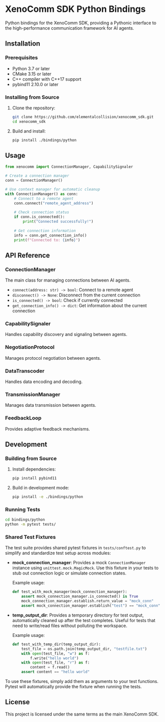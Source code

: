 # XenoComm SDK Python Bindings

Python bindings for the XenoComm SDK, providing a Pythonic interface to the high-performance communication framework for AI agents.

## Installation

### Prerequisites

- Python 3.7 or later
- CMake 3.15 or later
- C++ compiler with C++17 support
- pybind11 2.10.0 or later

### Installing from Source

1. Clone the repository:
   ```bash
   git clone https://github.com/elementalcollision/xenocomm_sdk.git
   cd xenocomm_sdk
   ```

2. Build and install:
   ```bash
   pip install ./bindings/python
   ```

## Usage

```python
from xenocomm import ConnectionManager, CapabilitySignaler

# Create a connection manager
conn = ConnectionManager()

# Use context manager for automatic cleanup
with ConnectionManager() as conn:
    # Connect to a remote agent
    conn.connect("remote_agent_address")
    
    # Check connection status
    if conn.is_connected():
        print("Connected successfully!")
        
    # Get connection information
    info = conn.get_connection_info()
    print(f"Connected to: {info}")
```

## API Reference

### ConnectionManager

The main class for managing connections between AI agents.

- `connect(address: str) -> bool`: Connect to a remote agent
- `disconnect() -> None`: Disconnect from the current connection
- `is_connected() -> bool`: Check if currently connected
- `get_connection_info() -> dict`: Get information about the current connection

### CapabilitySignaler

Handles capability discovery and signaling between agents.

### NegotiationProtocol

Manages protocol negotiation between agents.

### DataTranscoder

Handles data encoding and decoding.

### TransmissionManager

Manages data transmission between agents.

### FeedbackLoop

Provides adaptive feedback mechanisms.

## Development

### Building from Source

1. Install dependencies:
   ```bash
   pip install pybind11
   ```

2. Build in development mode:
   ```bash
   pip install -e ./bindings/python
   ```

### Running Tests

```bash
cd bindings/python
python -m pytest tests/
```

### Shared Test Fixtures

The test suite provides shared pytest fixtures in `tests/conftest.py` to simplify and standardize test setup across modules:

- **mock_connection_manager**: Provides a mock `ConnectionManager` instance using `unittest.mock.MagicMock`. Use this fixture in your tests to stub out connection logic or simulate connection states.

  Example usage:
  ```python
  def test_with_mock_manager(mock_connection_manager):
      assert mock_connection_manager.is_connected() is True
      mock_connection_manager.establish.return_value = "mock_conn"
      assert mock_connection_manager.establish("test") == "mock_conn"
  ```

- **temp_output_dir**: Provides a temporary directory for test output, automatically cleaned up after the test completes. Useful for tests that need to write/read files without polluting the workspace.

  Example usage:
  ```python
  def test_with_temp_dir(temp_output_dir):
      test_file = os.path.join(temp_output_dir, "testfile.txt")
      with open(test_file, "w") as f:
          f.write("hello world")
      with open(test_file, "r") as f:
          content = f.read()
      assert content == "hello world"
  ```

To use these fixtures, simply add them as arguments to your test functions. Pytest will automatically provide the fixture when running the tests.

## License

This project is licensed under the same terms as the main XenoComm SDK. 